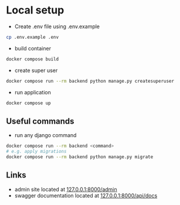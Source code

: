 # Local setup

- Create .env file using .env.example

```bash
cp .env.example .env
```

- build container

```bash
docker compose build
```

- create super user

```bash
docker compose run --rm backend python manage.py createsuperuser
```

- run application

```bash
docker compose up
```

## Useful commands

- run any django command

```bash
docker compose run --rm backend <command>
# e.g. apply migrations
docker compose run --rm backend python manage.py migrate
```

## Links

- admin site located at [127.0.0.1:8000/admin](https://127.0.0.1:8000/admin)
- swagger documentation located at [127.0.0.1:8000/api/docs](https://127.0.0.1:8000/api/docs)
